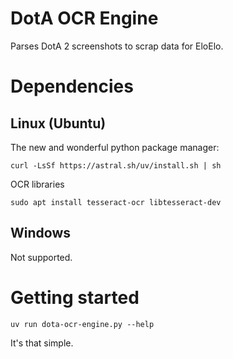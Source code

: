 # DotA OCR Engine

Parses DotA 2 screenshots to scrap data for EloElo.

# Dependencies

## Linux (Ubuntu)

The new and wonderful python package manager:

```shell
curl -LsSf https://astral.sh/uv/install.sh | sh
```

OCR libraries

```shell
sudo apt install tesseract-ocr libtesseract-dev
```

## Windows

Not supported.

# Getting started

```shell
uv run dota-ocr-engine.py --help
```

It's that simple.
